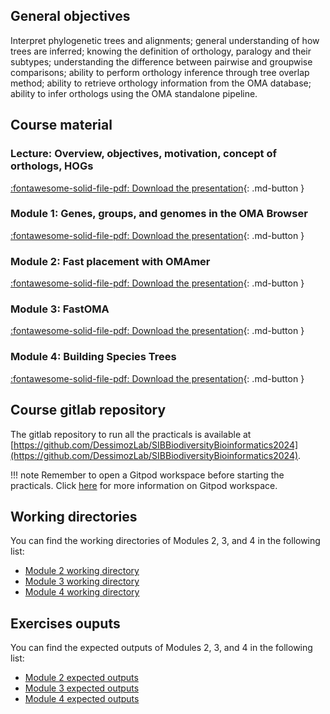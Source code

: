 ## General objectives

Interpret phylogenetic trees and alignments; general understanding of how trees are inferred; knowing the definition of orthology, paralogy and their subtypes; understanding the difference between pairwise and groupwise comparisons; ability to perform orthology inference through tree overlap method; ability to retrieve orthology information from the OMA database; ability to infer orthologs using the OMA standalone pipeline.

## Course material

### Lecture: Overview, objectives, motivation, concept of orthologs, HOGs

[:fontawesome-solid-file-pdf: Download the presentation](../../assets/pdf/day1/lecture_Natasha_GLOVER.pdf){: .md-button }

### Module 1: Genes, groups, and genomes in the OMA Browser

[:fontawesome-solid-file-pdf: Download the presentation](../../assets/pdf/day1/module1_Natasha_GLOVER.pdf){: .md-button }

### Module 2: Fast placement with OMAmer

[:fontawesome-solid-file-pdf: Download the presentation](../../assets/pdf/day1/module2_Yannis_NEVERS.pdf){: .md-button }

### Module 3: FastOMA

[:fontawesome-solid-file-pdf: Download the presentation](../../assets/pdf/day1/module3_Sina_MAJIDIAN.pdf){: .md-button }

### Module 4: Building Species Trees

[:fontawesome-solid-file-pdf: Download the presentation](../../assets/pdf/day1/module4_Christophe_DESSIMOZ.pdf){: .md-button }

## Course gitlab repository

The gitlab repository to run all the practicals is available at [https://github.com/DessimozLab/SIBBiodiversityBioinformatics2024](https://github.com/DessimozLab/SIBBiodiversityBioinformatics2024).

!!! note
	Remember to open a Gitpod workspace before starting the practicals. Click [here](../../precourse.md#software) for more information on Gitpod workspace.

## Working directories

You can find the working directories of Modules 2, 3, and 4 in the following list:

* [Module 2 working directory](https://github.com/DessimozLab/SIBBiodiversityBioinformatics2024/tree/main/Module2_OMAmer/working_dir)
* [Module 3 working directory](https://github.com/DessimozLab/SIBBiodiversityBioinformatics2024/tree/main/Module3_FastOMA/working_dir/in_folder)
* [Module 4 working directory](https://github.com/DessimozLab/SIBBiodiversityBioinformatics2024/tree/main/Module4_SpeciesTrees/working_dir)

## Exercises ouputs

You can find the expected outputs of Modules 2, 3, and 4 in the following list:

* [Module 2 expected outputs](https://github.com/DessimozLab/SIBBiodiversityBioinformatics2024/tree/main/Module2_OMAmer/expected_output)
* [Module 3 expected outputs](https://github.com/DessimozLab/SIBBiodiversityBioinformatics2024/tree/main/Module3_FastOMA/expected_output)
* [Module 4 expected outputs](https://github.com/DessimozLab/SIBBiodiversityBioinformatics2024/tree/main/Module4_SpeciesTrees/expected_output)

